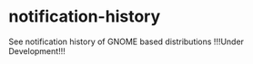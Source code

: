 # notification-history
See notification history of GNOME based distributions
!!!Under Development!!!
